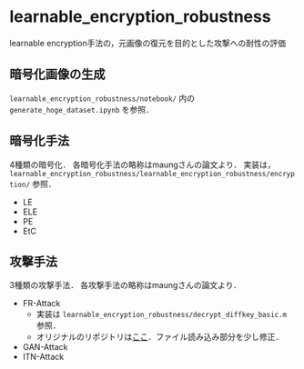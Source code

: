 # learnable_encryption_robustness

learnable encryption手法の，元画像の復元を目的とした攻撃への耐性の評価

## 暗号化画像の生成
`learnable_encryption_robustness/notebook/` 内の `generate_hoge_dataset.ipynb` を参照．

## 暗号化手法
4種類の暗号化．
各暗号化手法の略称はmaungさんの論文より．
実装は， `learnable_encryption_robustness/learnable_encryption_robustness/encryption/` 参照．
* LE
* ELE
* PE
* EtC

## 攻撃手法
3種類の攻撃手法．
各攻撃手法の略称はmaungさんの論文より．
* FR-Attack
  * 実装は `learnable_encryption_robustness/decrypt_diffkey_basic.m` 参照．
  * オリジナルのリポジトリは[ここ](https://github.com/ahchang98/image-encryption-scheme-attacks)．ファイル読み込み部分を少し修正．
* GAN-Attack
* ITN-Attack
